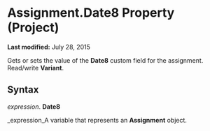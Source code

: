 
# Assignment.Date8 Property (Project)

 **Last modified:** July 28, 2015

Gets or sets the value of the  **Date8** custom field for the assignment. Read/write **Variant**.

## Syntax

 _expression_. **Date8**

 _expression_A variable that represents an  **Assignment** object.


